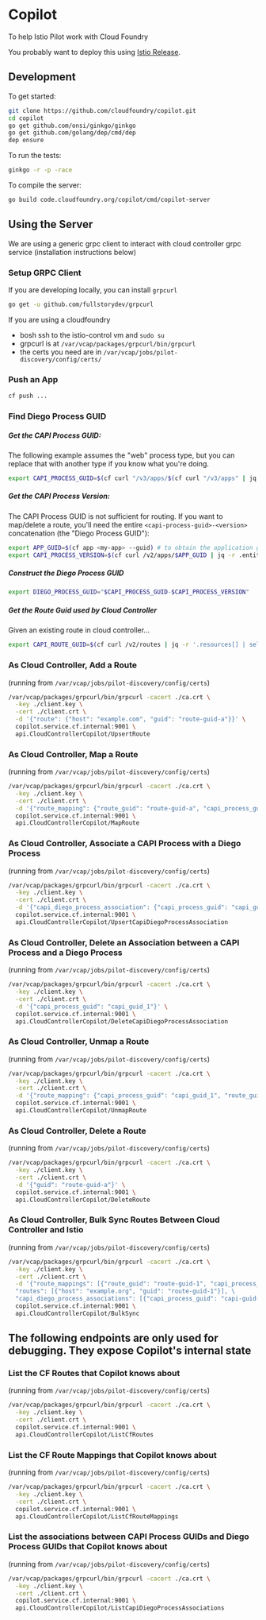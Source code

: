 # Copilot

To help Istio Pilot work with Cloud Foundry

You probably want to deploy this using [Istio Release](https://github.com/cloudfoundry/istio-release).

## Development

To get started:

```sh
git clone https://github.com/cloudfoundry/copilot.git
cd copilot
go get github.com/onsi/ginkgo/ginkgo
go get github.com/golang/dep/cmd/dep
dep ensure
```

To run the tests:

```sh
ginkgo -r -p -race
```

To compile the server:

```sh
go build code.cloudfoundry.org/copilot/cmd/copilot-server
```

## Using the Server

We are using a generic grpc client to interact with cloud controller grpc service (installation instructions below)

### Setup GRPC Client

If you are developing locally, you can install `grpcurl`
```sh
go get -u github.com/fullstorydev/grpcurl
```

If you are using a cloudfoundry
- bosh ssh to the istio-control vm and `sudo su`
- grpcurl is at `/var/vcap/packages/grpcurl/bin/grpcurl`
- the certs you need are in `/var/vcap/jobs/pilot-discovery/config/certs/`


### Push an App

```sh
cf push ...
```

### Find Diego Process GUID
##### Get the CAPI Process GUID:
The following example assumes the "web" process type, but you can replace that with another type if you know what you're doing.

```sh
export CAPI_PROCESS_GUID=$(cf curl "/v3/apps/$(cf curl "/v3/apps" | jq -r '.resources[] | select(.name == "<app-name>") | .guid')/processes" | jq -r '.resources[] | select(.type == "web") | .guid')
```

##### Get the CAPI Process Version:
The CAPI Process GUID is not sufficient for routing. If you want to map/delete a route, you'll need the entire `<capi-process-guid>-<version>` concatenation (the "Diego Process GUID"):

```sh
export APP_GUID=$(cf app <my-app> --guid) # to obtain the application guid
export CAPI_PROCESS_VERSION=$(cf curl /v2/apps/$APP_GUID | jq -r .entity.version) # to obtain the version
```

##### Construct the Diego Process GUID
```sh
export DIEGO_PROCESS_GUID="$CAPI_PROCESS_GUID-$CAPI_PROCESS_VERSION"
```

##### Get the Route Guid used by Cloud Controller
Given an existing route in cloud controller...

```sh
export CAPI_ROUTE_GUID=$(cf curl /v2/routes | jq -r '.resources[] | select(.entity.host == "<hostname-of-existing-route>").metadata.guid')
```

### As Cloud Controller, Add a Route

(running from `/var/vcap/jobs/pilot-discovery/config/certs`)
```sh
/var/vcap/packages/grpcurl/bin/grpcurl -cacert ./ca.crt \
  -key ./client.key \
  -cert ./client.crt \
  -d '{"route": {"host": "example.com", "guid": "route-guid-a"}}' \
  copilot.service.cf.internal:9001 \
  api.CloudControllerCopilot/UpsertRoute
```

### As Cloud Controller, Map a Route

(running from `/var/vcap/jobs/pilot-discovery/config/certs`)
```sh
/var/vcap/packages/grpcurl/bin/grpcurl -cacert ./ca.crt \
  -key ./client.key \
  -cert ./client.crt \
  -d '{"route_mapping": {"route_guid": "route-guid-a", "capi_process_guid": "capi_guid_1"}}' \
  copilot.service.cf.internal:9001 \
  api.CloudControllerCopilot/MapRoute
```

### As Cloud Controller, Associate a CAPI Process with a Diego Process

(running from `/var/vcap/jobs/pilot-discovery/config/certs`)
```sh
/var/vcap/packages/grpcurl/bin/grpcurl -cacert ./ca.crt \
  -key ./client.key \
  -cert ./client.crt \
  -d '{"capi_diego_process_association": {"capi_process_guid": "capi_guid_1", "diego_process_guids": ["diego_guid_1"]}}' \
  copilot.service.cf.internal:9001 \
  api.CloudControllerCopilot/UpsertCapiDiegoProcessAssociation
```

### As Cloud Controller, Delete an Association between a CAPI Process and a Diego Process

(running from `/var/vcap/jobs/pilot-discovery/config/certs`)
```sh
/var/vcap/packages/grpcurl/bin/grpcurl -cacert ./ca.crt \
  -key ./client.key \
  -cert ./client.crt \
  -d '{"capi_process_guid": "capi_guid_1"}' \
  copilot.service.cf.internal:9001 \
  api.CloudControllerCopilot/DeleteCapiDiegoProcessAssociation
```

### As Cloud Controller, Unmap a Route

(running from `/var/vcap/jobs/pilot-discovery/config/certs`)
```sh
/var/vcap/packages/grpcurl/bin/grpcurl -cacert ./ca.crt \
  -key ./client.key \
  -cert ./client.crt \
  -d '{"route_mapping": {"capi_process_guid": "capi_guid_1", "route_guid": "route-guid-a"}}' \
  copilot.service.cf.internal:9001 \
  api.CloudControllerCopilot/UnmapRoute
```

### As Cloud Controller, Delete a Route

(running from `/var/vcap/jobs/pilot-discovery/config/certs`)
```sh
/var/vcap/packages/grpcurl/bin/grpcurl -cacert ./ca.crt \
  -key ./client.key \
  -cert ./client.crt \
  -d '{"guid": "route-guid-a"}' \
  copilot.service.cf.internal:9001 \
  api.CloudControllerCopilot/DeleteRoute
```

### As Cloud Controller, Bulk Sync Routes Between Cloud Controller and Istio

(running from `/var/vcap/jobs/pilot-discovery/config/certs`)
```sh
/var/vcap/packages/grpcurl/bin/grpcurl -cacert ./ca.crt \
  -key ./client.key \
  -cert ./client.crt \
  -d '{"route_mappings": [{"route_guid": "route-guid-1", "capi_process_guid": "capi-guid-1"}, \
  "routes": [{"host": "example.org", "guid": "route-guid-1"}], \
  "capi_diego_process_associations": [{"capi_process_guid": "capi-guid-1", "diego_process_guids": ["diego-guid-1", "diego-guid-2"]}]}' \
  copilot.service.cf.internal:9001 \
  api.CloudControllerCopilot/BulkSync
```

## The following endpoints are only used for debugging. They expose Copilot's internal state

### List the CF Routes that Copilot knows about

(running from `/var/vcap/jobs/pilot-discovery/config/certs`)
```sh
/var/vcap/packages/grpcurl/bin/grpcurl -cacert ./ca.crt \
  -key ./client.key \
  -cert ./client.crt \
  copilot.service.cf.internal:9001 \
  api.CloudControllerCopilot/ListCfRoutes
```

### List the CF Route Mappings that Copilot knows about

(running from `/var/vcap/jobs/pilot-discovery/config/certs`)
```sh
/var/vcap/packages/grpcurl/bin/grpcurl -cacert ./ca.crt \
  -key ./client.key \
  -cert ./client.crt \
  copilot.service.cf.internal:9001 \
  api.CloudControllerCopilot/ListCfRouteMappings
```

### List the associations between CAPI Process GUIDs and Diego Process GUIDs that Copilot knows about

(running from `/var/vcap/jobs/pilot-discovery/config/certs`)
```sh
/var/vcap/packages/grpcurl/bin/grpcurl -cacert ./ca.crt \
  -key ./client.key \
  -cert ./client.crt \
  copilot.service.cf.internal:9001 \
  api.CloudControllerCopilot/ListCapiDiegoProcessAssociations
```

